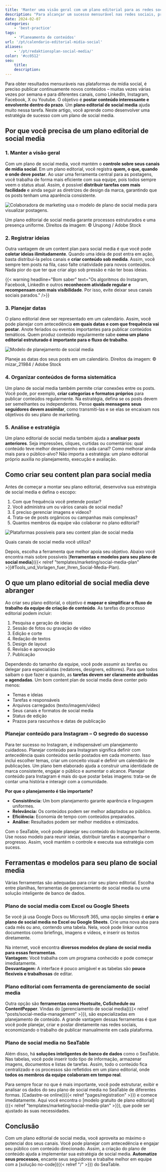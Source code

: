 ```yaml
---
title: 'Manter uma visão geral com um plano editorial para as redes sociais'
description: "Para alcançar um sucesso mensurável nas redes sociais, precisa de publicar novos conteúdos continuamente. E, muitas vezes, várias vezes por semana em diferentes canais. Tem de publicar conteúdos interessantes e divertidos a tempo e horas. Um plano para as redes sociais ajudá-lo-á a pôr isto em prática. Leia este artigo para saber como começar com sucesso com um plano editorial deste tipo."
date: 2024-02-07
categories:
    - 'best-practice'
tags:
    - 'Planeamento de conteúdos'
url: '/pt/calendario-editorial-midia-social'
aliases:
    - '/pt/redaktionsplan-social-media/'
color: '#cc0512'
seo:
    title:
    description:
---
```


Para obter resultados mensuráveis nas plataformas de mídia social, é preciso publicar continuamente novos conteúdos – muitas vezes várias vezes por semana e para diferentes canais, como LinkedIn, Instagram, Facebook, X ou Youtube. O objetivo é **postar conteúdo interessante e envolvente dentro do prazo**. Um **plano editorial de social media** ajuda muito nessa tarefa. Neste artigo, você aprende como desenvolver uma estratégia de sucesso com um plano de social media.

## Por que você precisa de um plano editorial de social media

### 1\. Manter a visão geral

Com um plano de social media, você mantém o **controle sobre seus canais de mídia social**. Em um plano editorial, você registra **quem, o que, quando e onde deve postar**. Ao usar uma ferramenta central para as postagens, você trabalha de forma mais eficiente com sua equipe, pois todos sempre veem o status atual. Assim, é possível **distribuir tarefas com mais facilidade** e ainda seguir as diretrizes de design da marca, garantindo que os posts tenham uma aparência consistente.

![Colaboradora de marketing usa o modelo de plano de social media para visualizar postagens.](Social-Media-Plan-Vorlage_AdobeStock_237523368_bearbeitet-711x474.jpg)

Um plano editorial de social media garante processos estruturados e uma presença uniforme. Direitos da imagem: © Urupong / Adobe Stock

### 2\. Registrar ideias

Outra vantagem de um content plan para social media é que você pode **coletar ideias ilimitadamente**. Quando uma ideia de post entra em ação, basta distribuí-la pelos canais e **criar conteúdo sob medida**. Assim, você sempre tem posts na fila, caso falte criatividade para novos conteúdos. Nada pior do que ter que criar algo sob pressão e não ter boas ideias.

{{< warning headline="Bom saber" text="Os algoritmos do Instagram, Facebook, LinkedIn e outros **reconhecem atividade regular e recompensam com mais visibilidade**. Por isso, evite deixar seus canais sociais parados." />}}

### 3\. Planejar datas

O plano editorial deve ser representado em um calendário. Assim, você pode planejar com antecedência **em quais datas e com que frequência vai postar**. Anote feriados ou eventos importantes para publicar conteúdos temáticos. Quem produz conteúdo regularmente sabe **como um plano editorial estruturado é importante para o fluxo de trabalho**.

![Modelo de planejamento de social media](Social-Media-Planung-Vorlage_AdobeStock_197682814_bearbeitet.jpg)

Planeje as datas dos seus posts em um calendário. Direitos da imagem: © mizar_21984 / Adobe Stock

### 4\. Organizar conteúdos de forma sistemática

Um plano de social media também permite criar conexões entre os posts. Você pode, por exemplo, **criar categorias e formatos próprios** para publicar conteúdos regularmente. Na estratégia, defina se os posts devem ser semelhantes ou independentes. Pense **quais mensagens seus seguidores devem assimilar**, como transmiti-las e se elas se encaixam nos objetivos do seu plano de marketing.

### 5\. Análise e estratégia

Um plano editorial de social media também ajuda a **analisar posts anteriores**. Seja impressões, cliques, curtidas ou comentários: qual conteúdo teve melhor desempenho em cada canal? Como melhorar ainda mais para o público-alvo? Não importa a estratégia: um plano editorial próprio auxilia no planejamento, execução e avaliação.

## Como criar seu content plan para social media

Antes de começar a montar seu plano editorial, desenvolva sua estratégia de social media e defina o escopo:

1. Com que frequência você pretende postar?
2. Você administra um ou vários canais de social media?
3. É preciso gerenciar imagens e vídeos?
4. Trata-se de posts orgânicos ou campanhas mais complexas?
5. Quantos membros da equipe vão colaborar no plano editorial?

![Plataformas possíveis para seu content plan de social media](Social-Media-Plan_card.jpg)

Quais canais de social media você utiliza?

Depois, escolha a ferramenta que melhor apoia seu objetivo. Abaixo você encontra mais sobre possíveis [**ferramentas e modelos para seu plano de social media**]({{< relref "templates/marketing/social-media-plan" >}}#Tools_und_Vorlagen_fuer_Ihren_Social-Media-Plan).

## O que um plano editorial de social media deve abranger

Ao criar seu plano editorial, o objetivo é **mapear e simplificar o fluxo de trabalho da equipe de criação de conteúdo**. As tarefas do processo editorial podem incluir:

1. Pesquisa e geração de ideias
2. Sessão de fotos ou gravação de vídeo
3. Edição e corte
4. Redação de textos
5. Design de layout
6. Revisão e aprovação
7. Publicação

Dependendo do tamanho da equipe, você pode assumir as tarefas ou delegar para especialistas (redatores, designers, editores). Para que todos saibam o que fazer e quando, as **tarefas devem ser claramente atribuídas e agendadas**. Um bom content plan de social media deve conter pelo menos:

- Temas e ideias
- Tarefas e responsáveis
- Arquivos carregados (texto/imagem/vídeo)
- Seus canais e formatos de social media
- Status de edição
- Prazos para rascunhos e datas de publicação

### Planejar conteúdo para Instagram – O segredo do sucesso

Para ter sucesso no Instagram, é indispensável um planejamento cuidadoso. Planejar conteúdo para Instagram significa definir com antecedência quais conteúdos serão postados em cada momento. Isso inclui escolher temas, criar um conceito visual e definir um calendário de publicações. Um plano bem elaborado ajuda a construir uma identidade de marca consistente, engajar o público e aumentar o alcance. Planejar conteúdo para Instagram é mais do que postar belas imagens: trata-se de contar uma história e interagir com a comunidade.

**Por que o planejamento é tão importante?**

- **Consistência:** Um bom planejamento garante aparência e linguagem uniformes.
- **Relevância:** Os conteúdos podem ser melhor adaptados ao público.
- **Eficiência:** Economia de tempo com conteúdos preparados.
- **Análise:** Resultados podem ser melhor medidos e otimizados.

Com o SeaTable, você pode planejar seu conteúdo do Instagram facilmente. Use nosso modelo para reunir ideias, distribuir tarefas e acompanhar o progresso. Assim, você mantém o controle e executa sua estratégia com sucess.

## Ferramentas e modelos para seu plano de social media

Várias ferramentas são adequadas para criar seu plano editorial. Escolha entre planilhas, ferramentas de gerenciamento de social media ou uma solução inteligente de banco de dados.

### Plano de social media com Excel ou Google Sheets

Se você já usa Google Docs ou Microsoft 365, uma opção simples é **criar o plano de social media no Excel ou Google Sheets**. Crie uma nova aba para cada mês ou ano, contendo uma tabela. Nela, você pode linkar outros documentos como briefings, imagens e vídeos, e inserir os textos diretamente.

Na internet, você encontra **diversos modelos de plano de social media para essas ferramentas**.  
**Vantagem:** Você trabalha com um programa conhecido e pode começar imediatamente.  
**Desvantagem:** A interface é pouco amigável e as tabelas são **pouco flexíveis e trabalhosas** de editar.

### Plano editorial com ferramenta de gerenciamento de social media

Outra opção são **ferramentas como Hootsuite, CoSchedule ou ContentPepper**. Vindas do [gerenciamento de social media]({{< relref "posts/social-media-management" >}}), são especializadas em planejamento de conteúdo. A grande vantagem dessas ferramentas é que você pode planejar, criar e postar diretamente nas redes sociais, economizando o trabalho de publicar manualmente em cada plataforma.

### Plano de social media no SeaTable

Além disso, há **soluções inteligentes de banco de dados** como o SeaTable. Nas tabelas, você pode inserir todo tipo de informação, armazenar imagens, documentos e listas de tarefas. Assim, todo o conteúdo fica centralizado e os processos são refletidos em um plano editorial, onde **todos os membros da equipe colaboram em tempo real**.

Para sempre focar no que é mais importante, você pode estruturar, exibir e analisar os dados do seu plano de social media no SeaTable de diferentes formas. [Cadastre-se online]({{< relref "pages/registration" >}}) e comece imediatamente. Aqui você encontra o [modelo gratuito de plano editorial]({{< relref "templates/marketing/social-media-plan" >}}), que pode ser ajustado às suas necessidades.

## Conclusão

Com um plano editorial de social media, você aproveita ao máximo o potencial dos seus canais. Você pode planejar com antecedência e engajar seu público com conteúdo direcionado. Assim, a criação do plano de conteúdo ajuda a implementar sua estratégia de social media. **Automatize seus processos**, encante seus seguidores e trabalhe melhor em equipe com a [solução no-code]({{< relref "/" >}}) do SeaTable.
